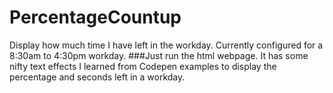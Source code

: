 # PercentageCountup
Display how much time I have left in the workday. Currently configured for a 8:30am to 4:30pm workday.
###Just run the html webpage. 
It has some nifty text effects I learned from Codepen examples to display the percentage and seconds left in a workday.
